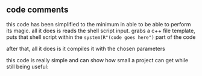## code comments

this code has been simplified to the minimum in able to be able to perform its magic. all it does is reads the shell script input. grabs a c++ file template, puts that shell script within the ```system(R"(code goes here")``` part of the code 

after that, all it does is it compiles it with the chosen parameters 

this code is really simple and can show how small a project can get while still being useful:

